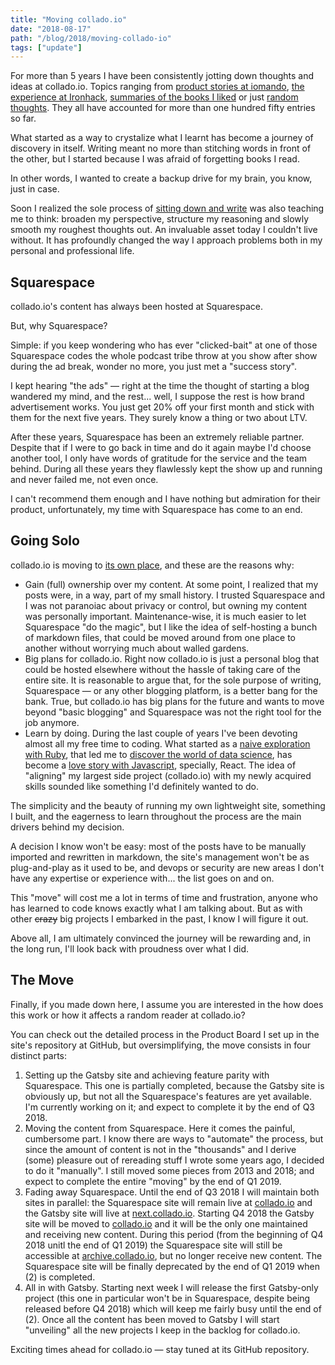 ```yaml
---
title: "Moving collado.io"
date: "2018-08-17"
path: "/blog/2018/moving-collado-io"
tags: ["update"]
---
```


For more than 5 years I have been consistently jotting down thoughts and ideas at collado.io. Topics ranging from [product stories at iomando](/iomando), [the experience at Ironhack](tags/ironhack), [summaries of the books I liked](/books) or just [random thoughts](/tags/opinion). They all have accounted for more than one hundred fifty entries so far.

What started as a way to crystalize what I learnt has become a journey of discovery in itself. Writing meant no more than stitching words in front of the other, but I started because I was afraid of forgetting books I read.

In other words, I wanted to create a backup drive for my brain, you know, just in case.

Soon I realized the sole process of [sitting down and write](/blog/2018/book-war-art) was also teaching me to think: broaden my perspective, structure my reasoning and slowly smooth my roughest thoughts out. An invaluable asset today I couldn't live without. It has profoundly changed the way I approach problems both in my personal and professional life.


## Squarespace
collado.io's content has always been hosted at Squarespace.

But, why Squarespace?

Simple: if you keep wondering who has ever "clicked-bait" at one of those Squarespace codes the whole podcast tribe throw at you show after show during the ad break, wonder no more, you just met a "success story".

I kept hearing "the ads" — right at the time the thought of starting a blog wandered my mind, and the rest... well, I suppose the rest is how brand advertisement works. You just get 20% off your first month and stick with them for the next five years. They surely know a thing or two about LTV.

After these years, Squarespace has been an extremely reliable partner. Despite that if I were to go back in time and do it again maybe I'd choose another tool, I only have words of gratitude for the service and the team behind. During all these years they flawlessly kept the show up and running and never failed me, not even once.

I can't recommend them enough and I have nothing but admiration for their product, unfortunately, my time with Squarespace has come to an end.


## Going Solo
collado.io is moving to [its own place](https://www.gatsbyjs.org/), and these are the reasons why:

* Gain (full) ownership over my content. At some point, I realized that my posts were, in a way, part of my small history. I trusted Squarespace and I was not paranoiac about privacy or control, but owning my content was personally important. Maintenance-wise, it is much easier to let Squarespace "do the magic", but I like the idea of self-hosting a bunch of markdown files, that could be moved around from one place to another without worrying much about walled gardens.
* Big plans for collado.io. Right now collado.io is just a personal blog that could be hosted elsewhere without the hassle of taking care of the entire site. It is reasonable to argue that, for the sole purpose of writing, Squarespace — or any other blogging platform, is a better bang for the bank. True, but collado.io has big plans for the future and wants to move beyond "basic blogging" and Squarespace was not the right tool for the job anymore.
* Learn by doing. During the last couple of years I've been devoting almost all my free time to coding. What started as a [naive exploration with Ruby](/blog/2016/ironhack-experience), that led me to [discover the world of data science](/blog/2018/udacity-dand), has become a [love story with Javascript](/blog/2018/udacity-rdnd), specially, React. The idea of "aligning" my largest side project (collado.io) with my newly acquired skills sounded like something I'd definitely wanted to do.

The simplicity and the beauty of running my own lightweight site, something I built, and the eagerness to learn throughout the process are the main drivers behind my decision.

A decision I know won't be easy: most of the posts have to be manually imported and rewritten in markdown, the site's management won't be as plug-and-play as it used to be, and devops or security are new areas I don't have any expertise or experience with... the list goes on and on.

This "move" will cost me a lot in terms of time and frustration, anyone who has learned to code knows exactly what I am talking about. But as with other ~~crazy~~ big projects I embarked in the past, I know I will figure it out.

Above all, I am ultimately convinced the journey will be rewarding and, in the long run, I'll look back with proudness over what I did.


## The Move
Finally, if you made down here, I assume you are interested in the how does this work or how it affects a random reader at collado.io?

You can check out the detailed process in the Product Board I set up in the site's repository at GitHub, but oversimplifying, the move consists in four distinct parts:

1. Setting up the Gatsby site and achieving feature parity with Squarespace. This one is partially completed, because the Gatsby site is obviously up, but not all the Squarespace's features are yet available. I'm currently working on it; and expect to complete it by the end of Q3 2018.
2. Moving the content from Squarespace. Here it comes the painful, cumbersome part. I know there are ways to "automate" the process, but since the amount of content is not in the "thousands" and I derive (some) pleasure out of rereading stuff I wrote some years ago, I decided to do it "manually". I still moved some pieces from 2013 and 2018; and expect to complete the entire "moving" by the end of Q1 2019.
3. Fading away Squarespace. Until the end of Q3 2018 I will maintain both sites in parallel: the Squarespace site will remain live at [collado.io](collado.io) and the Gatsby site will live at [next.collado.io](next.collado.io). Starting Q4 2018 the Gatsby site will be moved to [collado.io](collado.io) and it will be the only one maintained and receiving new content. During this period (from the beginning of Q4 2018 unitl the end of Q1 2019) the Squarespace site will still be accessible at [archive.collado.io](archive.collado.io), but no longer receive new content. The Squarespace site will be finally deprecated by the end of Q1 2019 when (2) is completed.
4. All in with Gatsby. Starting next week I will release the first Gatsby-only project (this one in particular won't be in Squarespace, despite being released before Q4 2018) which will keep me fairly busy until the end of (2). Once all the content has been moved to Gatsby I will start "unveiling" all the new projects I keep in the backlog for collado.io.

Exciting times ahead for collado.io — stay tuned at its GitHub repository.